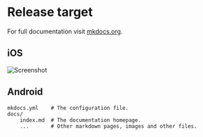 # Release target

For full documentation visit [mkdocs.org](https://mkdocs.org).

## iOS

![Screenshot](img/Tomy.jpg)

## Android

    mkdocs.yml    # The configuration file.
    docs/
        index.md  # The documentation homepage.
        ...       # Other markdown pages, images and other files.
